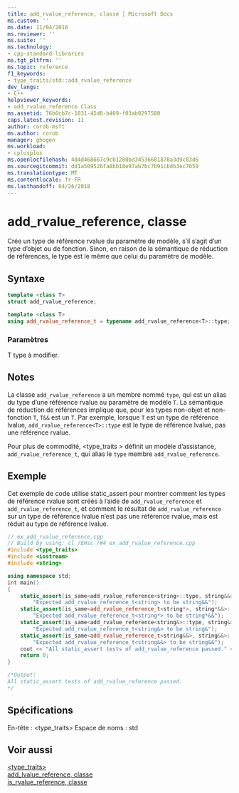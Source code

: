 ```yaml
---
title: add_rvalue_reference, classe │ Microsoft Docs
ms.custom: ''
ms.date: 11/04/2016
ms.reviewer: ''
ms.suite: ''
ms.technology:
- cpp-standard-libraries
ms.tgt_pltfrm: ''
ms.topic: reference
f1_keywords:
- type_traits/std::add_rvalue_reference
dev_langs:
- C++
helpviewer_keywords:
- add_rvalue_reference Class
ms.assetid: 76b0cb7c-1031-45d0-b409-f03ab0297580
caps.latest.revision: 11
author: corob-msft
ms.author: corob
manager: ghogen
ms.workload:
- cplusplus
ms.openlocfilehash: 4d4d468667c9cb1280bd34536681878a3d9c83d6
ms.sourcegitcommit: dd1a509526fa8bb18e97ab7bc7b91cbdb3ec7059
ms.translationtype: MT
ms.contentlocale: fr-FR
ms.lasthandoff: 04/26/2018
---
```

# <a name="addrvaluereference-class"></a>add_rvalue_reference, classe

Crée un type de référence rvalue du paramètre de modèle, s’il s’agit d’un type d’objet ou de fonction. Sinon, en raison de la sémantique de réduction de références, le type est le même que celui du paramètre de modèle.

## <a name="syntax"></a>Syntaxe

```cpp
template <class T>
struct add_rvalue_reference;

template <class T>
using add_rvalue_reference_t = typename add_rvalue_reference<T>::type;
```

### <a name="parameters"></a>Paramètres

T type à modifier.

## <a name="remarks"></a>Notes

La classe `add_rvalue_reference` a un membre nommé `type`, qui est un alias du type d’une référence rvalue au paramètre de modèle `T`. La sémantique de réduction de références implique que, pour les types non-objet et non-fonction `T`, `T&&` est un `T`. Par exemple, lorsque `T` est un type de référence lvalue, `add_rvalue_reference<T>::type` est le type de référence lvalue, pas une référence rvalue.

Pour plus de commodité, \<type_traits > définit un modèle d’assistance, `add_rvalue_reference_t`, qui alias le `type` membre `add_rvalue_reference`.

## <a name="example"></a>Exemple

Cet exemple de code utilise static_assert pour montrer comment les types de référence rvalue sont créés à l’aide de `add_rvalue_reference` et `add_rvalue_reference_t`, et comment le résultat de `add_rvalue_reference` sur un type de référence lvalue n’est pas une référence rvalue, mais est réduit au type de référence lvalue.

```cpp
// ex_add_rvalue_reference.cpp
// Build by using: cl /EHsc /W4 ex_add_rvalue_reference.cpp
#include <type_traits>
#include <iostream>
#include <string>

using namespace std;
int main()
{
    static_assert(is_same<add_rvalue_reference<string>::type, string&&>::value,
        "Expected add_rvalue_reference_t<string> to be string&&");
    static_assert(is_same<add_rvalue_reference_t<string*>, string*&&>::value,
        "Expected add_rvalue_reference_t<string*> to be string*&&");
    static_assert(is_same<add_rvalue_reference<string&>::type, string&>::value,
        "Expected add_rvalue_reference_t<string&> to be string&");
    static_assert(is_same<add_rvalue_reference_t<string&&>, string&&>::value,
        "Expected add_rvalue_reference_t<string&&> to be string&&");
    cout << "All static_assert tests of add_rvalue_reference passed." << endl;
    return 0;
}

/*Output:
All static_assert tests of add_rvalue_reference passed.
*/
```

## <a name="requirements"></a>Spécifications

En-tête : <type_traits> Espace de noms : std

## <a name="see-also"></a>Voir aussi

[<type_traits>](../standard-library/type-traits.md)<br/>
[add_lvalue_reference, classe](../standard-library/add-lvalue-reference-class.md)<br/>
[is_rvalue_reference, classe](../standard-library/is-rvalue-reference-class.md)<br/>

